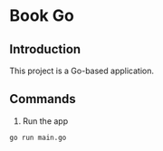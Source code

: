 # Book Go

## Introduction
This project is a Go-based application.

## Commands
1. Run the app
```bash
go run main.go
```